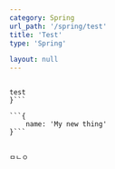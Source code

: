 ```yaml
---
category: Spring
url_path: '/spring/test'
title: 'Test'
type: 'Spring'

layout: null
---
```


```{

test
}```

```{
    name: 'My new thing'
}```


ㅁㄴㅇ